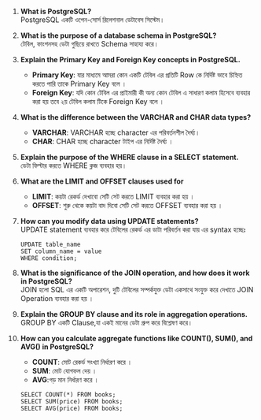 

1. **What is PostgreSQL?**  
   PostgreSQL একটি ওপেন-সোর্স রিলেশনাল ডেটাবেস সিস্টেম।

2. **What is the purpose of a database schema in PostgreSQL?**  
   টেবিল, ফাংশনসহ ডেটা গুছিয়ে রাখতে Schema সাহায্য করে।

3. **Explain the Primary Key and Foreign Key concepts in PostgreSQL.**  
   - **Primary Key**: যার মাধ্যমে আমরা কোন একটি টেবিল এর প্রতিটি Row কে নির্দিষ্ট ভাবে চিহ্নিত করতে পারি তাকে Primary Key বলে ।
   - **Foreign Key**: যদি কোন টেবিল এর প্রাইমারী কী অন্য কোন টেবিল এ সাধারণ কলাম হিসেবে ব্যবহার করা হয় তবে ২য় টেবিল কলাম টিকে Foreign Key বলে ।

4. **What is the difference between the VARCHAR and CHAR data types?**  
   - **VARCHAR**: VARCHAR হচ্ছে character এর পরিবর্তনশীল দৈর্ঘ্য।  
   - **CHAR**: CHAR হচ্ছে character টাইপ এর নির্দিষ্ট দৈর্ঘ্য ।

5. **Explain the purpose of the WHERE clause in a SELECT statement.**  
   ডেটা ফিল্টার করতে WHERE ক্লজ ব্যবহার হয়।

6. **What are the LIMIT and OFFSET clauses used for**  
   - **LIMIT**: কয়টা রেকর্ড দেখাবো সেটি সেট করতে LIMIT ব্যবহার করা হয় ।  
   - **OFFSET**: শুরু থেকে কয়টা বাদ দিবো সেটি সেট করতে OFFSET ব্যবহার করা হয় ।

7. **How can you modify data using UPDATE statements?**  
   UPDATE statement ব্যবহার করে টেবিলের রেকর্ড এর ডাটা পরিবর্তন করা যায় এর syntax হচ্ছেঃ
   ```
   UPDATE table_name
   SET column_name = value
   WHERE condition;
   ```

8. **What is the significance of the JOIN operation, and how does it work in PostgreSQL?**  
   JOIN হলো SQL এর একটি অপারেশন, দুটি টেবিলের সম্পর্কযুক্ত ডেটা একসাথে সংযুক্ত করে দেখাতে JOIN Operation ব্যবহার করা হয় ।

9. **Explain the GROUP BY clause and its role in aggregation operations.**  
   GROUP BY একটি Clause,যা একই মানের ডেটা গ্রুপ করে বিশ্লেষণ করে।

10. **How can you calculate aggregate functions like COUNT(), SUM(), and AVG() in PostgreSQL?**  
    - **COUNT**: মোট রেকর্ড সংখ্যা নির্ধারণ করে ।
    - **SUM**: মোট যোগফল দেয় ।  
    - **AVG**:গড় মান নির্ধারণ করে ।


    ```
    SELECT COUNT(*) FROM books;
    SELECT SUM(price) FROM books;
    SELECT AVG(price) FROM books;
    ```